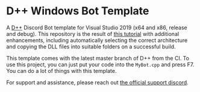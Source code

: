# D++ Windows Bot Template

A [D++](https://github.com/brainboxdotcc/DPP) Discord Bot template for Visual Studio 2019 (x64 and x86, release and debug). This repository is the result of [this tutorial](https://dpp.dev/build-a-discord-bot-windows-visual-studio.html) with additional enhancements, including automatically selecting the correct architecture and copying the DLL files into suitable folders on a successful build.

This template comes with the latest master branch of D++ from the CI. To use this project, you can just put your code into the `MyBot.cpp` and press F7. You can do a lot of things with this template.

For support and assistance, please reach out [the official support discord](https://discord.gg/dpp).
